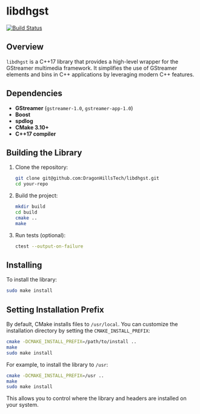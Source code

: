 # libdhgst

[![Build Status](https://github.com/DragonHillsTech/libdhgst/actions/workflows/ci.yml/badge.svg)](https://github.com/DragonHillsTech/libdhgst/actions)

## Overview
`libdhgst` is a C++17 library that provides a high-level wrapper for the GStreamer multimedia framework. It simplifies the use of GStreamer elements and bins in C++ applications by leveraging modern C++ features.

## Dependencies
- **GStreamer** (`gstreamer-1.0`, `gstreamer-app-1.0`)
- **Boost**
- **spdlog**
- **CMake 3.10+**
- **C++17 compiler**

## Building the Library
1. Clone the repository:
   ```bash
   git clone git@github.com:DragonHillsTech/libdhgst.git
   cd your-repo
   ```

2. Build the project:
   ```bash
   mkdir build
   cd build
   cmake ..
   make
   ```

3. Run tests (optional):
   ```bash
   ctest --output-on-failure
   ```

## Installing
To install the library:
```bash
sudo make install
```

## Setting Installation Prefix
By default, CMake installs files to `/usr/local`. You can customize the installation directory by setting the `CMAKE_INSTALL_PREFIX`:

```bash
cmake -DCMAKE_INSTALL_PREFIX=/path/to/install ..
make
sudo make install
```

For example, to install the library to `/usr`:
```bash
cmake -DCMAKE_INSTALL_PREFIX=/usr ..
make
sudo make install
```

This allows you to control where the library and headers are installed on your system.